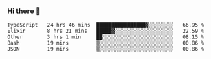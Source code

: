 ### Hi there 👋

<!--
**adroaldopagliari/adroaldopagliari** is a ✨ _special_ ✨ repository because its `README.md` (this file) appears on your GitHub profile.

Here are some ideas to get you started:

- 🔭 I’m currently working on ...
- 🌱 I’m currently learning ...
- 👯 I’m looking to collaborate on ...
- 🤔 I’m looking for help with ...
- 💬 Ask me about ...
- 📫 How to reach me: ...
- 😄 Pronouns: ...
- ⚡ Fun fact: ...
-->

<!--START_SECTION:waka-->
```text
TypeScript   24 hrs 46 mins  ████████████████▓░░░░░░░░   66.95 % 
Elixir       8 hrs 21 mins   █████▓░░░░░░░░░░░░░░░░░░░   22.59 % 
Other        3 hrs 1 min     ██░░░░░░░░░░░░░░░░░░░░░░░   08.15 % 
Bash         19 mins         ▒░░░░░░░░░░░░░░░░░░░░░░░░   00.86 % 
JSON         19 mins         ▒░░░░░░░░░░░░░░░░░░░░░░░░   00.86 % 
```
<!--END_SECTION:waka-->

